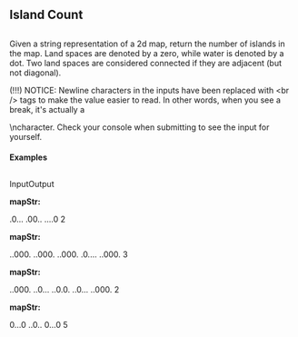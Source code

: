 ## Island Count

##

Given a string representation of a 2d map, return the number of islands in the map. Land spaces are denoted by a zero, while water is denoted by a dot. Two land spaces are considered connected if they are adjacent (but not diagonal).

(!!!) NOTICE: Newline characters in the inputs have been replaced with &lt;br /&gt; tags to make the value easier to read. In other words, when you see a break, it's actually a

\ncharacter. Check your console when submitting to see the input for yourself.

#### Examples

##

InputOutput

 **mapStr:**  

.0...
.00..
....0 2

 **mapStr:**  

..000.
..000.
..000.
.0....
..000. 3

 **mapStr:**  

..000.
..0...
..0.0.
..0...
..000. 2

 **mapStr:**  

0...0
..0..
0...0 5
